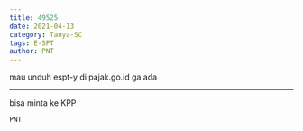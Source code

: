 ```yaml
---
title: 49525
date: 2021-04-13
category: Tanya-SC
tags: E-SPT
author: PNT
---
```


mau unduh espt-y di pajak.go.id ga ada

---

bisa minta ke KPP

`PNT`
